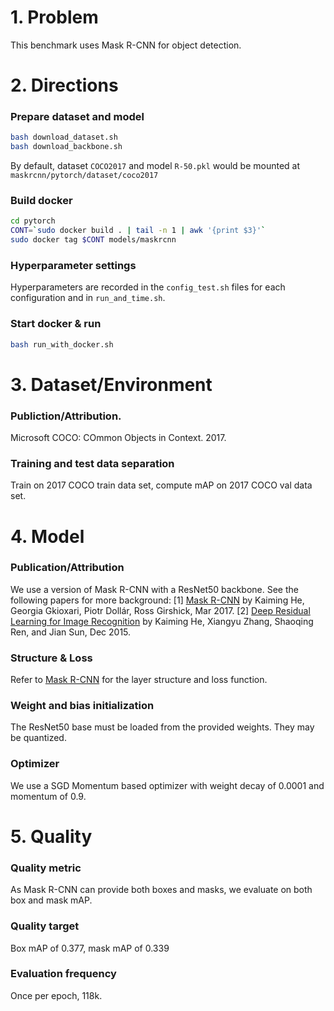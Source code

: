 # 1. Problem 
This benchmark uses Mask R-CNN for object detection.
# 2. Directions

### Prepare dataset and model
```bash
bash download_dataset.sh
bash download_backbone.sh
```
By default, dataset `COCO2017` and model `R-50.pkl` would be mounted at `maskrcnn/pytorch/dataset/coco2017`

### Build docker
```bash
cd pytorch
CONT=`sudo docker build . | tail -n 1 | awk '{print $3}'`
sudo docker tag $CONT models/maskrcnn
```

### Hyperparameter settings
Hyperparameters are recorded in the `config_test.sh` files for each configuration and in `run_and_time.sh`.

### Start docker & run
```bash
bash run_with_docker.sh
```
# 3. Dataset/Environment

### Publiction/Attribution.
Microsoft COCO: COmmon Objects in Context. 2017.

### Training and test data separation
Train on 2017 COCO train data set, compute mAP on 2017 COCO val data set.

# 4. Model
### Publication/Attribution

We use a version of Mask R-CNN with a ResNet50 backbone. See the following papers for more background:
[1] [Mask R-CNN](https://arxiv.org/abs/1703.06870) by Kaiming He, Georgia Gkioxari, Piotr Dollár, Ross Girshick, Mar 2017.
[2] [Deep Residual Learning for Image Recognition](https://arxiv.org/abs/1512.03385) by Kaiming He, Xiangyu Zhang, Shaoqing Ren, and Jian Sun, Dec 2015.


### Structure & Loss
Refer to [Mask R-CNN](https://arxiv.org/abs/1703.06870) for the layer structure and loss function.


### Weight and bias initialization
The ResNet50 base must be loaded from the provided weights. They may be quantized.


### Optimizer
We use a SGD Momentum based optimizer with weight decay of 0.0001 and momentum of 0.9.


# 5. Quality
### Quality metric
As Mask R-CNN can provide both boxes and masks, we evaluate on both box and mask mAP.

### Quality target
Box mAP of 0.377, mask mAP of 0.339 

### Evaluation frequency
Once per epoch, 118k.

